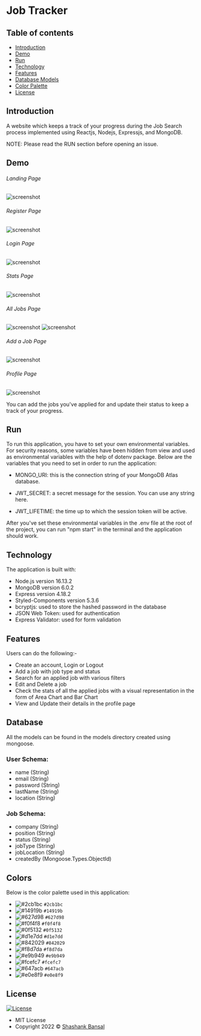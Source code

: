 # Job Tracker

## Table of contents

-   [Introduction](#introduction)
-   [Demo](#demo)
-   [Run](#run)
-   [Technology](#technology)
-   [Features](#features)
-   [Database Models](#database)
-   [Color Palette](#colors)
-   [License](#license)

## Introduction

A website which keeps a track of your progress during the Job Search process implemented using Reactjs, Nodejs, Expressjs, and MongoDB.

NOTE: Please read the RUN section before opening an issue.

## Demo

###### Landing Page

![screenshot](screenshots/Landing.png)

###### Register Page

![screenshot](screenshots/Register.png)

###### Login Page

![screenshot](screenshots/Login.png)

###### Stats Page

![screenshot](screenshots/Stats.png)

###### All Jobs Page

![screenshot](screenshots/AllJobsSearch.png)
![screenshot](screenshots/AllJobsPagination.png)

###### Add a Job Page

![screenshot](screenshots/AddJob.png)

###### Profile Page

![screenshot](screenshots/Profile.png)

You can add the jobs you've applied for and update their status to keep a track of your progress.

## Run

To run this application, you have to set your own environmental variables. For security reasons, some variables have been hidden from view and used as environmental variables with the help of dotenv package. Below are the variables that you need to set in order to run the application:

-   MONGO_URI: this is the connection string of your MongoDB Atlas database.

-   JWT_SECRET: a secret message for the session. You can use any string here.

-   JWT_LIFETIME: the time up to which the session token will be active.

After you've set these environmental variables in the .env file at the root of the project, you can run "npm start" in the terminal and the application should work.

## Technology

The application is built with:

-   Node.js version 16.13.2
-   MongoDB version 6.0.2
-   Express version 4.18.2
-   Styled-Components version 5.3.6
-   bcryptjs: used to store the hashed password in the database
-   JSON Web Token: used for authentication
-   Express Validator: used for form validation

## Features

Users can do the following:-

-   Create an account, Login or Logout
-   Add a job with job type and status
-   Search for an applied job with various filters
-   Edit and Delete a job
-   Check the stats of all the applied jobs with a visual representation in the form of Area Chart and Bar Chart
-   View and Update their details in the profile page

## Database

All the models can be found in the models directory created using mongoose.

### User Schema:

-   name (String)
-   email (String)
-   password (String)
-   lastName (String)
-   location (String)

### Job Schema:

-   company (String)
-   position (String)
-   status (String)
-   jobType (String)
-   jobLocation (String)
-   createdBy (Mongoose.Types.ObjectId)

## Colors

Below is the color palette used in this application:

-   ![#2cb1bc](https://via.placeholder.com/15/2cb1bc/000000?text=+) `#2cb1bc`
-   ![#14919b](https://via.placeholder.com/15/14919b/000000?text=+) `#14919b`
-   ![#627d98](https://via.placeholder.com/15/627d98/000000?text=+) `#627d98`
-   ![#f0f4f8](https://via.placeholder.com/15/f0f4f8/000000?text=+) `#f0f4f8`
-   ![#0f5132](https://via.placeholder.com/15/0f5132/000000?text=+) `#0f5132`
-   ![#d1e7dd](https://via.placeholder.com/15/d1e7dd/000000?text=+) `#d1e7dd`
-   ![#842029](https://via.placeholder.com/15/842029/000000?text=+) `#842029`
-   ![#f8d7da](https://via.placeholder.com/15/f8d7da/000000?text=+) `#f8d7da`
-   ![#e9b949](https://via.placeholder.com/15/e9b949/000000?text=+) `#e9b949`
-   ![#fcefc7](https://via.placeholder.com/15/fcefc7/000000?text=+) `#fcefc7`
-   ![#647acb](https://via.placeholder.com/15/647acb/000000?text=+) `#647acb`
-   ![#e0e8f9](https://via.placeholder.com/15/e0e8f9/000000?text=+) `#e0e8f9`

## License

[![License](https://img.shields.io/:License-MIT-blue.svg?style=flat-square)](http://badges.mit-license.org)

-   MIT License
-   Copyright 2022 © [Shashank Bansal](https://github.com/shashank-bansal-11)
